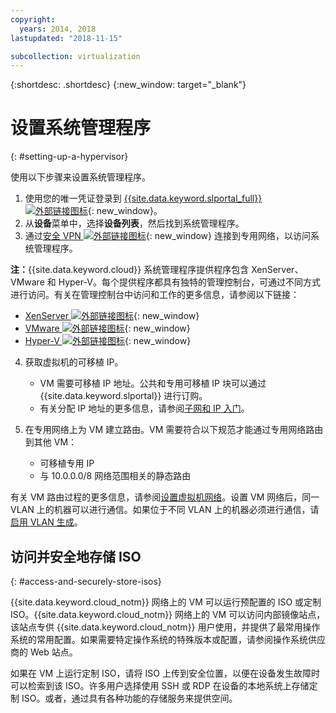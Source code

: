 ```yaml
---
copyright:
  years: 2014, 2018
lastupdated: "2018-11-15"

subcollection: virtualization
---
```

{:shortdesc: .shortdesc}
{:new_window: target="_blank"}

# 设置系统管理程序
{: #setting-up-a-hypervisor}

使用以下步骤来设置系统管理程序。

1. 使用您的唯一凭证登录到 [{{site.data.keyword.slportal_full}} ![外部链接图标](../../icons/launch-glyph.svg "外部链接图标")](http://control.softlayer.com/){: new_window}。
2. 从**设备**菜单中，选择**设备列表**，然后找到系统管理程序。
3. 通过[安全 VPN ![外部链接图标](../../icons/launch-glyph.svg "外部链接图标")](http://www.softlayer.com/vpn-access){: new_window} 连接到专用网络，以访问系统管理程序。

**注：**{{site.data.keyword.cloud}} 系统管理程序提供程序包含 XenServer、VMware 和 Hyper-V。每个提供程序都具有独特的管理控制台，可通过不同方式进行访问。有关在管理控制台中访问和工作的更多信息，请参阅以下链接：

   * [XenServer ![外部链接图标](../../icons/launch-glyph.svg "外部链接图标")](https://support.citrix.com/en/products/xenserver){: new_window}
   * [VMware ![外部链接图标](../../icons/launch-glyph.svg "外部链接图标")](https://www.vmware.com/support/vsphere-hypervisor.html){: new_window}
   * [Hyper-V ![外部链接图标](../../icons/launch-glyph.svg "外部链接图标")](http://technet.microsoft.com/en-us/windowsserver/dd448604){: new_window}

4. 获取虚拟机的可移植 IP。
    * VM 需要可移植 IP 地址。公共和专用可移植 IP 块可以通过 {{site.data.keyword.slportal}} 进行订购。
    * 有关分配 IP 地址的更多信息，请参阅[子网和 IP 入门](/docs/infrastructure/subnets?topic=subnets-getting-started-with-subnets-and-ips)。

5. 在专用网络上为 VM 建立路由。VM 需要符合以下规范才能通过专用网络路由到其他 VM：
    * 可移植专用 IP
    * 与 10.0.0.0/8 网络范围相关的静态路由

有关 VM 路由过程的更多信息，请参阅[设置虚拟机网络](/docs/infrastructure/virtualization?topic=Virtualization-setting-up-a-virtual-machine-network)。设置 VM 网络后，同一 VLAN 上的机器可以进行通信。如果位于不同 VLAN 上的机器必须进行通信，请[启用 VLAN 生成](/docs/infrastructure/vlans?topic=vlans-vlan-spanning)。

## 访问并安全地存储 ISO
{: #access-and-securely-store-isos}

{{site.data.keyword.cloud_notm}} 网络上的 VM 可以运行预配置的 ISO 或定制 ISO。{{site.data.keyword.cloud_notm}} 网络上的 VM 可以访问内部镜像站点，该站点专供 {{site.data.keyword.cloud_notm}} 用户使用，并提供了最常用操作系统的常用配置。如果需要特定操作系统的特殊版本或配置，请参阅操作系统供应商的 Web 站点。

如果在 VM 上运行定制 ISO，请将 ISO 上传到安全位置，以便在设备发生故障时可以检索到该 ISO。许多用户选择使用 SSH 或 RDP 在设备的本地系统上存储定制 ISO。或者，通过具有各种功能的存储服务来提供空间。
